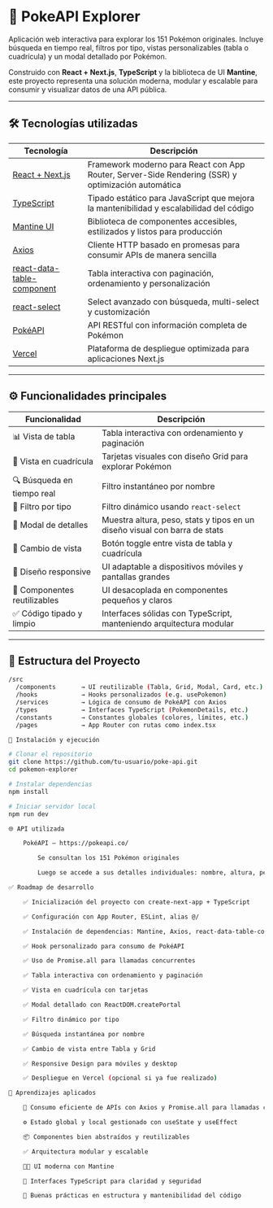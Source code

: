 # 🧬 PokeAPI Explorer

Aplicación web interactiva para explorar los 151 Pokémon originales. Incluye búsqueda en tiempo real, filtros por tipo, vistas personalizables (tabla o cuadrícula) y un modal detallado por Pokémon.

Construido con **React + Next.js**, **TypeScript** y la biblioteca de UI **Mantine**, este proyecto representa una solución moderna, modular y escalable para consumir y visualizar datos de una API pública.

---

## 🛠️ Tecnologías utilizadas

| Tecnología                       | Descripción                                                                                          |
|----------------------------------|------------------------------------------------------------------------------------------------------|
| [React + Next.js](https://nextjs.org/) | Framework moderno para React con App Router, Server-Side Rendering (SSR) y optimización automática |
| [TypeScript](https://www.typescriptlang.org/) | Tipado estático para JavaScript que mejora la mantenibilidad y escalabilidad del código             |
| [Mantine UI](https://mantine.dev/) | Biblioteca de componentes accesibles, estilizados y listos para producción                          |
| [Axios](https://axios-http.com/) | Cliente HTTP basado en promesas para consumir APIs de manera sencilla                               |
| [react-data-table-component](https://react-data-table-component.netlify.app/) | Tabla interactiva con paginación, ordenamiento y personalización                                   |
| [react-select](https://react-select.com/) | Select avanzado con búsqueda, multi-select y customización                                         |
| [PokéAPI](https://pokeapi.co/) | API RESTful con información completa de Pokémon                                                      |
| [Vercel](https://vercel.com/) | Plataforma de despliegue optimizada para aplicaciones Next.js                                        |

---

## ⚙️ Funcionalidades principales

| Funcionalidad                | Descripción                                                                 |
|-----------------------------|-----------------------------------------------------------------------------|
| 📊 Vista de tabla           | Tabla interactiva con ordenamiento y paginación                            |
| 🧱 Vista en cuadrícula      | Tarjetas visuales con diseño Grid para explorar Pokémon                    |
| 🔍 Búsqueda en tiempo real  | Filtro instantáneo por nombre                                               |
| 🧪 Filtro por tipo          | Filtro dinámico usando `react-select`                                       |
| 🧬 Modal de detalles        | Muestra altura, peso, stats y tipos en un diseño visual con barra de stats |
| 🔁 Cambio de vista          | Botón toggle entre vista de tabla y cuadrícula                             |
| 📱 Diseño responsive        | UI adaptable a dispositivos móviles y pantallas grandes                    |
| 🧩 Componentes reutilizables| UI desacoplada en componentes pequeños y claros                            |
| ✅ Código tipado y limpio   | Interfaces sólidas con TypeScript, manteniendo arquitectura modular        |

---

## 🧠 Estructura del Proyecto

```bash
/src
  /components       → UI reutilizable (Tabla, Grid, Modal, Card, etc.)
  /hooks            → Hooks personalizados (e.g. usePokemon)
  /services         → Lógica de consumo de PokéAPI con Axios
  /types            → Interfaces TypeScript (PokemonDetails, etc.)
  /constants        → Constantes globales (colores, límites, etc.)
  /pages            → App Router con rutas como index.tsx

🚀 Instalación y ejecución

# Clonar el repositorio
git clone https://github.com/tu-usuario/poke-api.git
cd pokemon-explorer

# Instalar dependencias
npm install

# Iniciar servidor local
npm run dev

🌐 API utilizada

    PokéAPI – https://pokeapi.co/

        Se consultan los 151 Pokémon originales

        Luego se accede a sus detalles individuales: nombre, altura, peso, tipos, stats, imágenes, etc.

✅ Roadmap de desarrollo

    ✅ Inicialización del proyecto con create-next-app + TypeScript

    ✅ Configuración con App Router, ESLint, alias @/

    ✅ Instalación de dependencias: Mantine, Axios, react-data-table-component, react-select

    ✅ Hook personalizado para consumo de PokéAPI

    ✅ Uso de Promise.all para llamadas concurrentes

    ✅ Tabla interactiva con ordenamiento y paginación

    ✅ Vista en cuadrícula con tarjetas

    ✅ Modal detallado con ReactDOM.createPortal

    ✅ Filtro dinámico por tipo

    ✅ Búsqueda instantánea por nombre

    ✅ Cambio de vista entre Tabla y Grid

    ✅ Responsive Design para móviles y desktop

    ✅ Despliegue en Vercel (opcional si ya fue realizado)

🧠 Aprendizajes aplicados

    🔄 Consumo eficiente de APIs con Axios y Promise.all para llamadas concurrentes

    ⚙️ Estado global y local gestionado con useState y useEffect

    📦 Componentes bien abstraídos y reutilizables

    ✅ Arquitectura modular y escalable

    🧑‍🎨 UI moderna con Mantine

    🧾 Interfaces TypeScript para claridad y seguridad

    🧩 Buenas prácticas en estructura y mantenibilidad del código
